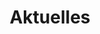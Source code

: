---
title: Aktuelles
description: Aktuelles über die Holisten Partei
tags: [keyword1, keyword2, keyword3]
layout: aktuelles
---